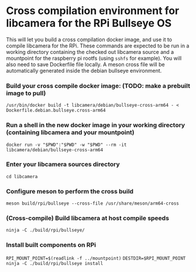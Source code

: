 # Cross compilation environment for libcamera for the RPi Bullseye OS

This will let you build a cross compilation docker image, and use it to compile libcamera for the RPi.
These commands are expected to be run in a working directory containing the checked out libcamera source and a mountpoint for the raspberry pi rootfs (using `sshfs` for example). You will also need to save Dockerfile file locally. A meson cross file will be automatically generated inside the debian bullseye environment.

### Build your cross compile docker image: (TODO: make a prebuilt image to pull)

`/usr/bin/docker build -t libcamera/debian/bullseye-cross-arm64 - < Dockerfile.debian.bullseye.cross-arm64`

### Run a shell in the new docker image in your working directory (containing libcamera and your mountpoint)
`docker run -v "$PWD":"$PWD" -w "$PWD" --rm -it libcamera/debian/bullseye-cross-arm64`

### Enter your libcamera sources directory
`cd libcamera`

### Configure meson to perform the cross build
`meson build/rpi/bullseye --cross-file /usr/share/meson/arm64-cross`

### (Cross-compile) Build libcamera at host compile speeds
`ninja -C ./build/rpi/bullseye/`

### Install built components on RPi
`RPI_MOUNT_POINT=$(readlink -f ../mountpoint)` 
`DESTDIR=$RPI_MOUNT_POINT ninja -C ./build/rpi/bullseye install`